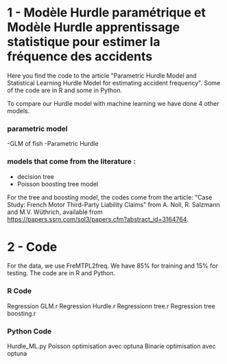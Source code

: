# 1 - Modèle Hurdle paramétrique et Modèle Hurdle apprentissage statistique pour estimer la fréquence des accidents

Here you find the code to the article "Parametric Hurdle Model and Statistical Learning Hurdle Model for estimating accident frequency".  Some of the code are in R and some in Python. 

To compare our Hurdle model with machine learning we have done 4 other models. 

### parametric model 
-GLM of fish 
-Parametric Hurdle

### models that come from the literature :
- decision tree
- Poisson boosting tree model

For the tree and boosting model, the codes come from the article: "Case Study: French Motor Third-Party Liability Claims" from A. Noll, R. Salzmann and M.V. Wüthrich, available from https://papers.ssrn.com/sol3/papers.cfm?abstract_id=3164764.

# 2 - Code

For the data, we use FreMTPL2freq. We have 85% for training and 15% for testing.
The code are in R and Python. 

### R Code
Regression GLM.r
Regression Hurdle.r
Regressionn tree.r
Regression tree boosting.r

### Python Code 
Hurdle_ML.py
Poisson optimisation avec optuna 
Binarie optimisation avec optuna